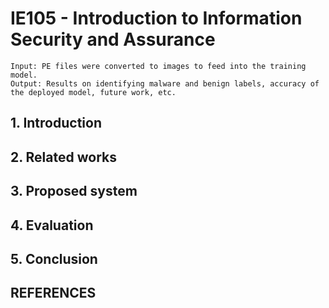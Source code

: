 # IE105 - Introduction to Information Security and Assurance

```
Input: PE files were converted to images to feed into the training model.
Output: Results on identifying malware and benign labels, accuracy of the deployed model, future work, etc.
```

## 1. Introduction
## 2. Related works
## 3. Proposed system
## 4. Evaluation
## 5. Conclusion

## REFERENCES
